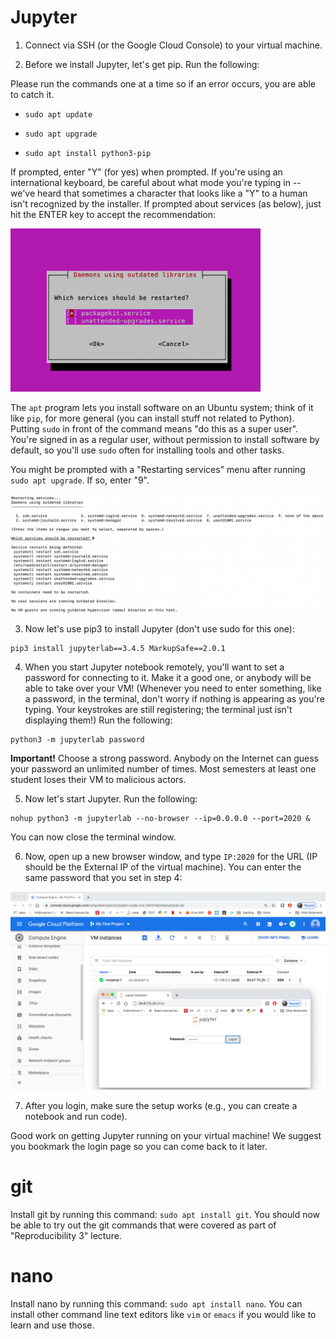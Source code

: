 # Jupyter

1. Connect via SSH (or the Google Cloud Console) to your virtual machine.

2. Before we install Jupyter, let's get pip.  Run the following:

Please run the commands one at a time so if an error occurs, you are able to catch it. 

- `sudo apt update`

- `sudo apt upgrade`

- `sudo apt install python3-pip`

If prompted, enter "Y" (for yes) when prompted.  If you're using an
international keyboard, be careful about what mode you're typing in --
we've heard that sometimes a character that looks like a "Y" to a
human isn't recognized by the installer.  If prompted about services (as below), just hit the ENTER key to accept the recommendation:

<img src="img/28.png" width=400>

The `apt` program lets you install software on an Ubuntu system; think
of it like `pip`, for more general (you can install stuff not related
to Python).  Putting `sudo` in front of the command means "do this as
a super user".  You're signed in as a regular user, without permission
to install software by default, so you'll use `sudo` often for
installing tools and other tasks.

You might be prompted with a "Restarting services" menu after running `sudo apt upgrade`.  If so, enter "9". 

<img src="img/31.png" width=700>

3. Now let's use pip3 to install Jupyter (don't use sudo for this one):

```
pip3 install jupyterlab==3.4.5 MarkupSafe==2.0.1
```

4. When you start Jupyter notebook remotely, you'll want to set a
password for connecting to it.  Make it a good one, or anybody will be
able to take over your VM! (Whenever you need to enter something, like a password, 
in the terminal, don't worry if nothing is appearing as you're typing. Your keystrokes 
are still registering; the terminal just isn't displaying them!) 
Run the following:

```
python3 -m jupyterlab password
```

**Important!** Choose a strong password.  Anybody on the Internet can
  guess your password an unlimited number of times.  Most semesters at
  least one student loses their VM to malicious actors.

5. Now let's start Jupyter.  Run the following:

```
nohup python3 -m jupyterlab --no-browser --ip=0.0.0.0 --port=2020 &
```

You can now close the terminal window.

6. Now, open up a new browser window, and type `IP:2020` for the URL
(IP should be the External IP of the virtual machine).  You can enter
the same password that you set in step 4:

<img src="img/26.png" width=600>

7. After you login, make sure the setup works (e.g., you can create a
notebook and run code).

Good work on getting Jupyter running on your virtual machine!  We
suggest you bookmark the login page so you can come back to it later.

# git

Install git by running this command: `sudo apt install git`. You should now be able to
try out the git commands that were covered as part of "Reproducibility 3" lecture.

# nano

Install nano by running this command: `sudo apt install nano`. You can install other command
line text editors like `vim` or `emacs` if you would like to learn and use those.

